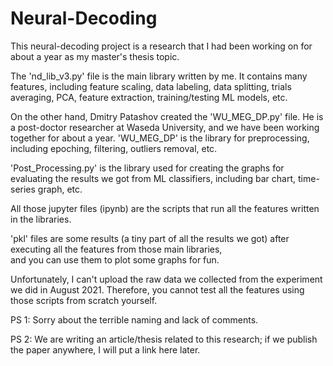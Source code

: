 # Neural-Decoding

This neural-decoding project is a research that I had been working on 
for about a year as my master's thesis topic. 

The 'nd_lib_v3.py' file is the main library written by me. It contains many features, 
including feature scaling, data labeling, data splitting, trials averaging, PCA, 
feature extraction, training/testing ML models, etc. 

On the other hand, Dmitry Patashov created the 'WU_MEG_DP.py' file. 
He is a post-doctor researcher at Waseda University, 
and we have been working together for about a year. 
'WU_MEG_DP' is the library for preprocessing, including epoching, 
filtering, outliers removal, etc.  

'Post_Processing.py' is the library used for creating the graphs for
evaluating the results we got from ML classifiers, including bar chart, 
time-series graph, etc. 

All those jupyter files (ipynb) are the scripts that 
run all the features written in the libraries.

'pkl' files are some results (a tiny part of all the results we got) after 
executing all the features from those main libraries,  
and you can use them to plot some graphs for fun.

Unfortunately, I can't upload the raw data 
we collected from the experiment we did in August 2021. 
Therefore, you cannot test all the features using those scripts from scratch yourself.

PS 1: Sorry about the terrible naming and lack of comments. 

PS 2: We are writing an article/thesis related to this research; if we publish the paper
anywhere, I will put a link here later.
